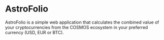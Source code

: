 # AstroFolio
AstroFolio is a simple web application that calculates the combined value of your cryptocurrencies from the COSMOS ecosystem in your preferred currency (USD, EUR or BTC).

